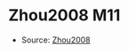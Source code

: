 <a name="material" />

# Zhou2008 M11
<script type="application/ld+json">
  {
    "@context": "https://schema.org/",
    "@type": "ChemicalSubstance",
    "http://purl.org/dc/terms/conformsTo":
      {
        "@type": "CreativeWork",
        "@id": "https://bioschemas.org/profiles/ChemicalSubstance/0.4-RELEASE/"
      },
    "@id": "https://egonw.github.io/nanowiki/nanowiki223.html#material",
    "name": "Zhou2008 M11",
    "sameAs": "http://127.0.0.1/mediawiki/index.php/Special:URIResolver/Zhou2008_M11"
  }
</script>


* Source: [Zhou2008](Zhou2008.md)
